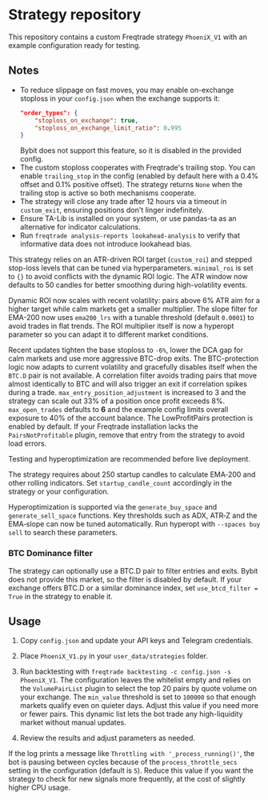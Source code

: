 # Strategy repository

This repository contains a custom Freqtrade strategy `PhoeniX_V1` with an
example configuration ready for testing.

## Notes

- To reduce slippage on fast moves, you may enable on-exchange stoploss in your
  `config.json` when the exchange supports it:
  ```json
  "order_types": {
      "stoploss_on_exchange": true,
      "stoploss_on_exchange_limit_ratio": 0.995
  }
  ```
  Bybit does not support this feature, so it is disabled in the provided config.
- The custom stoploss cooperates with Freqtrade's trailing stop. You can enable
  `trailing_stop` in the config (enabled by default here with a 0.4% offset and
  0.1% positive offset). The strategy returns `None` when the trailing stop is
  active so both mechanisms cooperate.
- The strategy will close any trade after 12 hours via a timeout in
  `custom_exit`, ensuring positions don't linger indefinitely.
- Ensure TA-Lib is installed on your system, or use pandas-ta as an alternative for indicator calculations.
- Run `freqtrade analysis-reports lookahead-analysis` to verify that informative
 data does not introduce lookahead bias.

This strategy relies on an ATR-driven ROI target (`custom_roi`) and stepped
stop-loss levels that can be tuned via hyperparameters. `minimal_roi` is set to
`{}` to avoid conflicts with the dynamic ROI logic.  The ATR window now defaults
to 50 candles for better smoothing during high-volatility events.

Dynamic ROI now scales with recent volatility: pairs above 6% ATR aim for a
higher target while calm markets get a smaller multiplier.  The slope filter for
EMA-200 now uses `ema200_lrs` with a tunable threshold (default `0.0001`) to
avoid trades in flat trends.
The ROI multiplier itself is now a hyperopt parameter so you can adapt it to
different market conditions.

Recent updates tighten the base stoploss to `-6%`, lower the DCA gap for calm markets
and use more aggressive BTC-drop exits. The BTC-protection logic now adapts to
current volatility and gracefully disables itself when the `BTC.D` pair is not
available. A correlation filter avoids trading pairs that move almost identically
to BTC and will also trigger an exit if correlation spikes during a trade.
`max_entry_position_adjustment` is increased to 3 and the strategy can
scale out 33% of a position once profit exceeds 8%. `max_open_trades` defaults to
**6** and the example config limits overall exposure to 40% of the account balance. The LowProfitPairs protection is enabled by default. If your Freqtrade installation lacks the `PairsNotProfitable` plugin, remove that entry from the strategy to avoid load errors.

Testing and hyperoptimization are recommended before live deployment.

The strategy requires about 250 startup candles to calculate EMA‑200 and other
rolling indicators.  Set `startup_candle_count` accordingly in the strategy or
your configuration.

Hyperoptimization is supported via the `generate_buy_space` and
`generate_sell_space` functions.  Key thresholds such as ADX, ATR‑Z and the
EMA‑slope can now be tuned automatically.  Run hyperopt with `--spaces buy sell`
to search these parameters.

### BTC Dominance filter
The strategy can optionally use a BTC.D pair to filter entries and exits.
Bybit does not provide this market, so the filter is disabled by default.
If your exchange offers BTC.D or a similar dominance index, set
`use_btcd_filter = True` in the strategy to enable it.

## Usage

1. Copy `config.json` and update your API keys and Telegram credentials.
2. Place `PhoeniX_V1.py` in your `user_data/strategies` folder.
3. Run backtesting with `freqtrade backtesting -c config.json -s PhoeniX_V1`.
   The configuration leaves the whitelist empty and relies on the
   `VolumePairList` plugin to select the top 20 pairs by quote volume on
   your exchange.  The `min_value` threshold is set to `100000` so that
   enough markets qualify even on quieter days.  Adjust this value if you
   need more or fewer pairs.  This dynamic list lets the bot trade any
   high-liquidity market without manual updates.

4. Review the results and adjust parameters as needed.

If the log prints a message like `Throttling with '_process_running()'`, the bot
is pausing between cycles because of the `process_throttle_secs` setting in the
configuration (default is `5`).  Reduce this value if you want the strategy to
check for new signals more frequently, at the cost of slightly higher CPU
usage.
